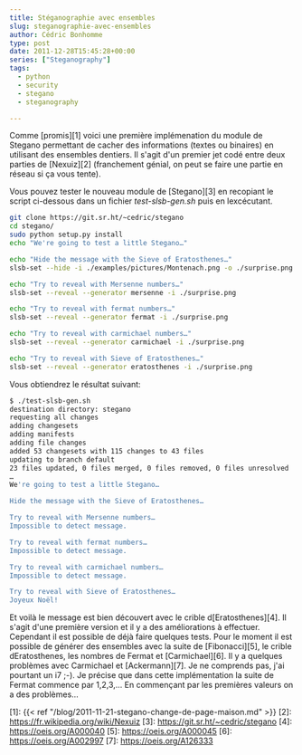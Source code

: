 ```yaml
---
title: Stéganographie avec ensembles
slug: steganographie-avec-ensembles
author: Cédric Bonhomme
type: post
date: 2011-12-28T15:45:28+00:00
series: ["Steganography"]
tags:
  - python
  - security
  - stegano
  - steganography

---
```

Comme [promis][1] voici une première implémenation du module de Stegano
permettant de cacher des informations (textes ou binaires) en utilisant des
ensembles dentiers. Il s'agit d'un premier jet codé entre deux parties de 
[Nexuiz][2] (franchement génial, on peut se faire une partie en réseau si ça
vous tente).

Vous pouvez tester le nouveau module de [Stegano][3] en recopiant le script
ci-dessous dans un fichier _test-slsb-gen.sh_ puis en lexcécutant.

```bash
git clone https://git.sr.ht/~cedric/stegano
cd stegano/
sudo python setup.py install
echo "We're going to test a little Stegano…"

echo "Hide the message with the Sieve of Eratosthenes…"
slsb-set --hide -i ./examples/pictures/Montenach.png -o ./surprise.png --generator eratosthenes -m 'Joyeux Noël!'

echo "Try to reveal with Mersenne numbers…"
slsb-set --reveal --generator mersenne -i ./surprise.png

echo "Try to reveal with fermat numbers…"
slsb-set --reveal --generator fermat -i ./surprise.png

echo "Try to reveal with carmichael numbers…"
slsb-set --reveal --generator carmichael -i ./surprise.png

echo "Try to reveal with Sieve of Eratosthenes…"
slsb-set --reveal --generator eratosthenes -i ./surprise.png
```

Vous obtiendrez le résultat suivant:

```bash
$ ./test-slsb-gen.sh 
destination directory: stegano
requesting all changes
adding changesets
adding manifests
adding file changes
added 53 changesets with 115 changes to 43 files
updating to branch default
23 files updated, 0 files merged, 0 files removed, 0 files unresolved
…
We're going to test a little Stegano…

Hide the message with the Sieve of Eratosthenes…

Try to reveal with Mersenne numbers…
Impossible to detect message.

Try to reveal with fermat numbers…
Impossible to detect message.

Try to reveal with carmichael numbers…
Impossible to detect message.

Try to reveal with Sieve of Eratosthenes…
Joyeux Noël!
```

Et voilà le message est bien découvert avec le crible d[Eratosthenes][4].
Il s'agit d'une première version et il y a des améliorations à effectuer.
Cependant il est possible de déjà faire quelques tests.
Pour le moment il est possible de générer des ensembles avec la suite de
[Fibonacci][5], le crible dEratosthenes, les nombres de Fermat et
[Carmichael][6]. Il y a quelques problèmes avec Carmichael et [Ackermann][7].
Je ne comprends pas, j'ai pourtant un i7 ;-). Je précise que dans cette
implémentation la suite de Fermat commence par 1,2,3,… En commençant par les
premières valeurs on a des problèmes…

 [1]: {{< ref "/blog/2011-11-21-stegano-change-de-page-maison.md" >}}
 [2]: https://fr.wikipedia.org/wiki/Nexuiz
 [3]: https://git.sr.ht/~cedric/stegano
 [4]: https://oeis.org/A000040
 [5]: https://oeis.org/A000045
 [6]: https://oeis.org/A002997
 [7]: https://oeis.org/A126333
